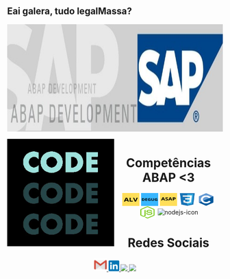 ##    Eai galera, tudo legalMassa?

 <img align="center" height="250" alt="coding-time" src="Capa linkedin.jpeg">
 
 
<div  align="center"> 
  <div style="display: inline_block"><br>
    <img align="left" height="250" alt="coding-time" src="giphy.webp">
    <h1 align="center">Competências ABAP <3</h1>
    <img align="center" height="30" width="40" alt="js-icon"  src="ALV.png">
    <img align="center" height="30" width="40" alt="js-icon"  src="DEBUG.png">
    <img align="center" height="30" width="40" alt="js-icon"  src="ASAP.png">
    <img align="center" height="30" width="40" alt="css-icon" src="https://raw.githubusercontent.com/devicons/devicon/master/icons/css3/css3-original.svg">
    <img align="center" height="30" width="40" alt="c-icon" src="https://raw.githubusercontent.com/devicons/devicon/master/icons/c/c-original.svg">
    <img align="center" height="30" width="40" alt="nodejs-icon" src="https://raw.githubusercontent.com/devicons/devicon/master/icons/nodejs/nodejs-original.svg">
    <img align="center" height="30" width="40" alt="nodejs-icon" src="https://raw.githubusercontent.com/jmnote/z-icons/master/svg/cpp.svg">
   </div>
    
  
  <h1 align="center">Redes Sociais</h1>
    <a href = "mailto: mozar.medeirosmva@gmail.com">
      <img width="30" src="Gmail.png">
    </a>
    <a href = "https://www.linkedin.com/in/mozarmedeiros">
      <img width="25" src="Linkedin.png">
    </a>
    <a href = "https://www.youtube.com/channel/UCd5Ivcm28R1C3fCQKbOx2cg">
      <img width="35" src="youtube.svg">
    </a>
    <a href = "https://www.instagram.com/devparadev/">
      <img width="25" src="instagram.png">
    </a>
</div>
  

